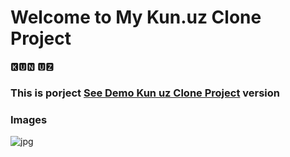 # Welcome to My Kun.uz Clone Project

🅺🆄🅽  🆄🆉

<h3> This is porject <a href="https://kun-uz-clone-beknur.netlify.app/">See Demo Kun uz Clone Project</a> version </h3>

### Images
![jpg](https://github.com/beknurmaxalbayev/Kun.uz-Clone/blob/main/kunuz.png?raw=true)
